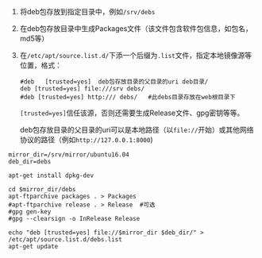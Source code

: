 1. 将deb包存放到指定目录中，例如`/srv/debs`

2. 在deb包存放目录中生成Packages文件（该文件包含软件包信息，如包名，md5等）

3. 在`/etc/apt/source.list.d/`下添一个后缀为`.list`文件，指定本地镜像源等位置，格式：

   ```shell
   #deb   [trusted=yes]  deb包存放目录的父目录的uri deb目录/
   deb [trusted=yes] file:///srv debs/
   #deb [trusted=yes] http:/// debs/   #此debs目录存放在web根目录下
   ```

   `[trusted=yes]`信任该源，否则还需要生成Release文件、gpg密钥等等。

   deb包存放目录的父目录的uri可以是本地路径（以`file://`开始）或其他网络协议的路径（例如`http://127.0.0.1:8000`)



```shell
mirror_dir=/srv/mirror/ubuntu16.04
deb_dir=debs

apt-get install dpkg-dev

cd $mirror_dir/debs
apt-ftparchive packages . > Packages
#apt-ftparchive release . > Release  #可选
#gpg gen-key
#gpg --clearsign -o InRelease Release

echo "deb [trusted=yes] file://$mirror_dir $deb_dir/" > /etc/apt/source.list.d/debs.list
apt-get update
```

